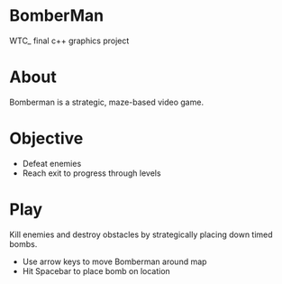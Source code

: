 # BomberMan
WTC_ final c++ graphics project 

# About
Bomberman is a strategic, maze-based video game.

# Objective
- Defeat enemies
- Reach exit to progress through levels

# Play
Kill enemies and destroy obstacles by strategically placing down timed bombs.

- Use arrow keys to move Bomberman around map
- Hit Spacebar to place bomb on location